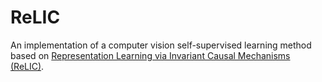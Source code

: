 # ReLIC

An implementation of a computer vision self-supervised learning method based on [Representation Learning via Invariant Causal Mechanisms (ReLIC)](https://arxiv.org/abs/2010.07922).
